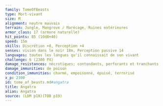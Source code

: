 ```yaml
---
family: TomeOfBeasts
type: Mort-vivant
size: M
alignment: neutre mauvais
terrain: Jungle, Mangrove / Marécage, Ruines extérieures
armor_class: 17 (armure naturelle)
hit_points: 85 (10d8+40)
speed: 15m
skills: Discrétion +8, Perception +4
senses: vision dans le noir 18m, Perception passive 14
languages: toutes les langues qu'il connaissait de son vivant
challenge: 6 (2300 PX)
damage_resistances: nécrotiques; contondants, perforants et tranchants infligés par des armes non magiques
damage_immunities: de poison
condition_immunities: charmé, empoisonné, épuisé, terrorisé
x_p: 2300
id: tome_of_beasts.md#angatra
title: Angatra
alias: Angatra
source: (LDM p18)(TOB p19)
---
```



